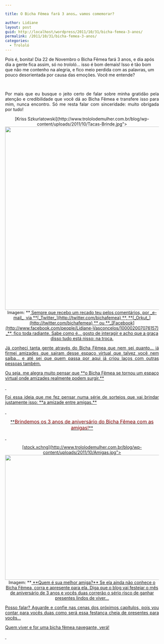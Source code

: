 ```yaml
---

title: O Bicha Fêmea fará 3 anos… vamos comemorar?

author: Lidiane
layout: post
guid: http://localhost/wordpress/2011/10/31/bicha-femea-3-anos/
permalink: /2011/10/31/bicha-femea-3-anos/
categories:
  - Trololó
---
```

Pois é, bonita! Dia 22 de Novembro o Bicha Fêmea fará 3 anos, e dia após dia a gente fica assim, só no _trololó_… isso é bom demais! Isso é tão bom que não me contenho na alegria, e fico meio perdida com as palavras, um pouco desorientada por causa das emoções. Você me entende?

&nbsp;

<p align="justify">
  Por mais que eu busque o jeito certo de falar sobre minha gratidão pela atenção e credibilidade que você dá ao Bicha Fêmea e transfere isso para mim, nunca encontro. Só me resta falar com sinceridade: muito obrigada por tudo!
</p>

<!--more-->

<p align="center">
  [Kriss Szkurlatowski](http://www.trololodemulher.com.br/blog/wp-content/uploads/2011/10/Tacas-Brinde.jpg"><img class="alignnone size-full wp-image-7084" title="Tacas - Brinde" src="http://www.trololodemulher.com.br/blog/wp-content/uploads/2011/10/Tacas-Brinde.jpg" alt="" width="600" height="600" /></a><br /> Imagem: **<a href="http://www.12frames.eu/) ** via **[stock.xchng](http://www.sxc.hu/) **
</p>

&nbsp;

<p align="justify">
  Sempre que recebo um recado teu pelos comentários, por _e-mail_, via **[_Twitter_](http://twitter.com/bichafemea) **, **[_Orkut_](http://twitter.com/bichafemea) ** ou **_[Facebook](http://www.facebook.com/people/Lidiane-Vasconcelos/100002007076157) _**, fico toda radiante. Sabe como é… gosto de interagir e acho que a graça disso tudo está nisso: na troca.
</p>

<p align="justify">
  Já conheci tanta gente através do Bicha Fêmea que nem sei quanto… já firmei amizades que sairam desse espaço virtual que talvez você nem saiba… e até sei que quem passa por aqui já criou laços com outras pessoas também.
</p>

<p align="justify">
  Ou seja, me alegra muito pensar que **o Bicha Fêmea se tornou um espaço virtual onde amizades realmente podem surgir.**
</p>

&nbsp;

<p style="text-align: justify;">
  Foi essa ideia que me fez pensar numa série de sorteios que vai brindar justamente isso: **a amizade entre amigas.**
</p>

&nbsp;

<p align="center">
  **<span style="color: #800000; font-size: medium;">Brindemos os 3 anos de aniversário do Bicha Fêmea com as amigas!</span>**
</p>

&nbsp;

<p align="center">
  [stock.xchng](http://www.trololodemulher.com.br/blog/wp-content/uploads/2011/10/Amigas.jpg"><img class="alignnone size-full wp-image-7083" title="Amigas" src="http://www.trololodemulher.com.br/blog/wp-content/uploads/2011/10/Amigas.jpg" alt="" width="600" height="409" /></a><br /> Imagem: **<a href="http://www.sxc.hu/) **
</p>

&nbsp;

<p align="justify">
  **Quem é sua melhor amiga?** Se ela ainda não conhece o Bicha Fêmea, corra e apresente para ela. Diga que o blog vai festejar o mês de aniversário de 3 anos e vocês duas correrão o sério risco de ganhar presentes lindos de viver…
</p>

<p align="justify">
  Posso falar? Aguarde e confie nas cenas dos próximos capítulos, pois vou contar para vocês duas como será essa festança cheia de presentes para vocês…
</p>

<p align="justify">
  Quem viver e for uma bicha fêmea navegante, verá!
</p>

&nbsp;